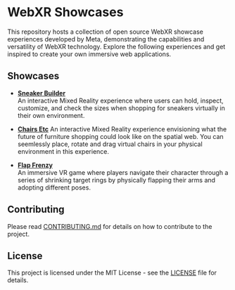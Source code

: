 # WebXR Showcases

This repository hosts a collection of open source WebXR showcase experiences developed by Meta, demonstrating the capabilities and versatility of WebXR technology. Explore the following experiences and get inspired to create your own immersive web applications.

## Showcases

- [**Sneaker Builder**](https://meta-quest.github.io/webxr-showcases/sneaker-builder)  
  An interactive Mixed Reality experience where users can hold, inspect, customize, and check the sizes when shopping for sneakers virtually in their own environment.

- [**Chairs Etc**](https://meta-quest.github.io/webxr-showcases/chairs-etc)
  An interactive Mixed Reality experience envisioning what the future of furniture shopping could look like on the spatial web. You can seemlessly place, rotate and drag virtual chairs in your physical environment in this experience.

- [**Flap Frenzy**](https://meta-quest.github.io/webxr-showcases/flap-frenzy)  
  An immersive VR game where players navigate their character through a series of shrinking target rings by physically flapping their arms and adopting different poses.

## Contributing

Please read [CONTRIBUTING.md](./CONTRIBUTING.md) for details on how to contribute to the project.

## License

This project is licensed under the MIT License - see the [LICENSE](./LICENSE) file for details.
